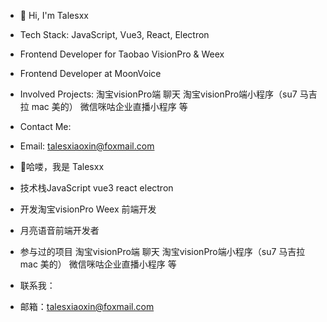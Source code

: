 - 👋 Hi, I'm Talesxx
- Tech Stack: JavaScript, Vue3, React, Electron
- Frontend Developer for Taobao VisionPro & Weex
- Frontend Developer at MoonVoice
- Involved Projects: 淘宝visionPro端 聊天   淘宝visionPro端小程序（su7 马吉拉 mac 美的）   微信咪咕企业直播小程序 等
- Contact Me:
- Email: talesxiaoxin@foxmail.com

- 👋哈喽，我是 Talesxx
- 技术栈JavaScript vue3  react electron 
- 开发淘宝visionPro Weex 前端开发
- 月亮语音前端开发者
- 参与过的项目 淘宝visionPro端 聊天   淘宝visionPro端小程序（su7 马吉拉 mac 美的）   微信咪咕企业直播小程序 等
- 联系我：
-  邮箱：talesxiaoxin@foxmail.com

 



<!---
Talesxx/Talesxx is a ✨ special ✨ repository because its `README.md` (this file) appears on your GitHub profile.
You can click the Preview link to take a look at your changes.
--->
